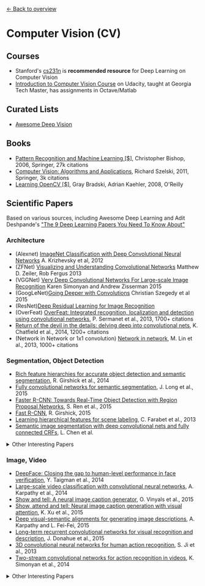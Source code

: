 [← Back to overview](../README.md)

# Computer Vision (CV)

## Courses
* Stanford's [cs231n](http://cs231n.stanford.edu/) is **recommended resource** for Deep Learning on Computer Vision
* [Introduction to Computer Vision Course](https://classroom.udacity.com/courses/ud810) on Udacity, taught at Georgia Tech Master, has assignments in Octave/Matlab

## Curated Lists
* [Awesome Deep Vision](https://github.com/kjw0612/awesome-deep-vision)

## Books
  * [Pattern Recognition and Machine Learning [$]](http://www.springer.com/in/book/9780387310732), Christopher Bishop, 2006, Springer, 27k citations
  * [Computer Vision: Algorithms and Applications](http://szeliski.org/Book), Richard Szelski, 2011, Springer, 3k citations
  * [Learning OpenCV [$]](http://shop.oreilly.com/product/9780596516130.do), Gray Bradski, Adrian Kaehler, 2008, O'Reilly

## Scientific Papers
Based on various sources, including Awesome Deep Learning and Adit Deshpande's ["The 9 Deep Learning Papers You Need To Know About"](https://adeshpande3.github.io/adeshpande3.github.io/The-9-Deep-Learning-Papers-You-Need-To-Know-About.html)

### Architecture 
- (Alexnet) [ImageNet Classification with Deep Convolutional Neural Networks](https://papers.nips.cc/paper/4824-imagenet-classification-with-deep-convolutional-neural-networks.pdf) A. Krizhevsky et al, 2012
- (ZFNet) [Visualizing and Understanding Convolutional Networks](https://arxiv.org/pdf/1311.2901v3.pdf) Matthew D. Zeiler, Rob Fergus 2013
- (VGGNet) [Very Deep Convolutional Networks For Large-scale Image Recognition](https://arxiv.org/pdf/1409.1556v6.pdf) Karen Simonyan and Andrew Zisserman 2015
- (GoogLeNet)[Going Deeper with Convolutions](https://www.cv-foundation.org/openaccess/content_cvpr_2015/papers/Szegedy_Going_Deeper_With_2015_CVPR_paper.pdf) Christian Szegedy et al 2015
- (ResNet)[Deep Residual Learning for Image Recognition](https://arxiv.org/pdf/1512.03385v1.pdf)
- (OverFeat) [OverFeat: Integrated recognition, localization and detection using convolutional networks](http://arxiv.org/pdf/1312.6229), P. Sermanet et al., 2013, 1700+ citations
- [Return of the devil in the details: delving deep into convolutional nets](http://arxiv.org/pdf/1405.3531), K. Chatfield et al., 2014, 1200+ citations
- (Network in Network or 1x1 convolution) [Network in network](http://arxiv.org/pdf/1312.4400), M. Lin et al., 2013, 1000+ citations

### Segmentation, Object Detection
- [Rich feature hierarchies for accurate object detection and semantic segmentation](http://www.cv-foundation.org/openaccess/content_cvpr_2014/papers/Girshick_Rich_Feature_Hierarchies_2014_CVPR_paper.pdf), R. Girshick et al., 2014
- [Fully convolutional networks for semantic segmentation](http://www.cv-foundation.org/openaccess/content_cvpr_2015/papers/Long_Fully_Convolutional_Networks_2015_CVPR_paper.pdf), J. Long et al., 2015
- [Faster R-CNN: Towards Real-Time Object Detection with Region Proposal Networks](http://papers.nips.cc/paper/5638-faster-r-cnn-towards-real-time-object-detection-with-region-proposal-networks.pdf), S. Ren et al., 2015
- [Fast R-CNN](http://www.cv-foundation.org/openaccess/content_iccv_2015/papers/Girshick_Fast_R-CNN_ICCV_2015_paper.pdf), R. Girshick, 2015
- [Learning hierarchical features for scene labeling](https://hal-enpc.archives-ouvertes.fr/docs/00/74/20/77/PDF/farabet-pami-13.pdf), C. Farabet et al., 2013
- [Semantic image segmentation with deep convolutional nets and fully connected CRFs](https://arxiv.org/pdf/1412.7062), L. Chen et al.

<details>
<summary>Other Interesting Papers</summary>
- [Spatial pyramid pooling in deep convolutional networks for visual recognition](http://arxiv.org/pdf/1406.4729), K. He et al., 2014
- [You only look once: Unified, real-time object detection](http://www.cv-foundation.org/openaccess/content_cvpr_2016/papers/Redmon_You_Only_Look_CVPR_2016_paper.pdf), J. Redmon et al., 2016
</details>

### Image, Video
- [DeepFace: Closing the gap to human-level performance in face verification](http://www.cv-foundation.org/openaccess/content_cvpr_2014/papers/Taigman_DeepFace_Closing_the_2014_CVPR_paper.pdf), Y. Taigman et al., 2014
- [Large-scale video classification with convolutional neural networks](http://vision.stanford.edu/pdf/karpathy14.pdf), A. Karpathy et al., 2014
- [Show and tell: A neural image caption generator](http://www.cv-foundation.org/openaccess/content_cvpr_2015/papers/Vinyals_Show_and_Tell_2015_CVPR_paper.pdf), O. Vinyals et al., 2015
- [Show, attend and tell: Neural image caption generation with visual attention](http://arxiv.org/pdf/1502.03044), K. Xu et al., 2015
- [Deep visual-semantic alignments for generating image descriptions](http://www.cv-foundation.org/openaccess/content_cvpr_2015/papers/Karpathy_Deep_Visual-Semantic_Alignments_2015_CVPR_paper.pdf), A. Karpathy and L. Fei-Fei, 2015
- [Long-term recurrent convolutional networks for visual recognition and description](http://www.cv-foundation.org/openaccess/content_cvpr_2015/papers/Donahue_Long-Term_Recurrent_Convolutional_2015_CVPR_paper.pdf), J. Donahue et al., 2015
- [3D convolutional neural networks for human action recognition](http://machinelearning.wustl.edu/mlpapers/paper_files/icml2010_JiXYY10.pdf), S. Ji et al., 2013
- [Two-stream convolutional networks for action recognition in videos](http://papers.nips.cc/paper/5353-two-stream-convolutional-networks-for-action-recognition-in-videos.pdf), K. Simonyan et al., 2014

<details>
<summary>Other Interesting Papers</summary>
- [Image Super-Resolution Using Deep Convolutional Networks](https://arxiv.org/pdf/1501.00092v3.pdf), C. Dong et al., 2016
- [VQA: Visual question answering](http://www.cv-foundation.org/openaccess/content_iccv_2015/papers/Antol_VQA_Visual_Question_ICCV_2015_paper.pdf), S. Antol et al., 2015
- [A neural algorithm of artistic style](https://arxiv.org/pdf/1508.06576), L. Gatys et al., 2015
</details>
